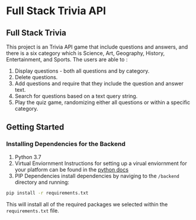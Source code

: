 # Full Stack Trivia API
## Full Stack Trivia
This project is an Trivia API game that include questions and answers, and there is a six category which is Science, Art, Geography, History, Entertainment, and Sports. 
The users are able to :
1. Display questions - both all questions and by category. 
2. Delete questions.
3. Add questions and require that they include the question and answer text.
4. Search for questions based on a text query string.
5. Play the quiz game, randomizing either all questions or within a specific category.

## Getting Started 
### Installing Dependencies for the Backend
1. Python 3.7 
2. Virtual Enviornment 
Instructions for setting up a virual enviornment for your platform can be found in the [python docs](https://packaging.python.org/guides/installing-using-pip-and-virtual-environments/)
3. PIP Dependencies 
install dependencies by naviging to the `/backend` directory and running:
```bash
pip install -r requirements.txt
```
This will install all of the required packages we selected within the `requirements.txt` file.

